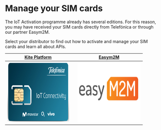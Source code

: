# Manage your SIM cards

The IoT Activation programme already has several editions.
For this reason, you may have received your SIM cards directly from Telefónica or through our partner Easym2M.

Select your distributor to find out how to activate and manage your SIM cards and learn all about APIs.

<table style="width:90%" align="center">
  <tr>
	<th>
		<a href="Kite_Platform.md" align="center" >
			Kite Platform
		</a>
	</th>
	<th>
		<img src="pictures/portfolio/portfolio_white.png" width="1" height="1">
	</th>
	<th>
		<a href="easym2m.md" align="center">
			Easym2M
		</a>
	</th>
  </tr>
  <tr>
	<th>
		<a href="Kite_Platform.md" align="center">
			<img src="pictures/miscellaneous/Telefonica_SIM.png"
			width="300" height="200">
		</a>
	</th>
	<th></th>
	<th>
		<a href="easym2m.md" align="center">
			<img src="pictures/miscellaneous/easym2m_logo.png"
			width="300" height="200">
		</a>
	</th>
  </tr>
</table>


